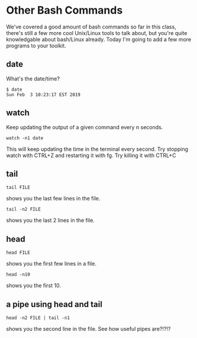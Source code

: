 # Other Bash Commands

We've covered a good amount of bash commands so far in this class, there's still a few more cool Unix/Linux tools to talk about, but you're quite knowledgable about bash/Linux already. Today I'm going to add a few more programs to your toolkit.

## date

What's the date/time?

```
$ date
Sun Feb  3 10:23:17 EST 2019
```

## watch
Keep updating the output of a given command every n seconds.

```
watch -n1 date
```

This will keep updating the time in the terminal every second.
Try stopping watch with CTRL+Z and restarting it with fg. Try killing it with CTRL+C

## tail

```
tail FILE
```

shows you the last few lines in the file.

```
tail -n2 FILE
```

shows you the last 2 lines in the file.

## head

```
head FILE
```

shows you the first few lines in a file.

```
head -n10
```

shows you the first 10.

## a pipe using head and tail

```
head -n2 FILE | tail -n1 
```

shows you the second line in the file. See how useful pipes are?!?!?

